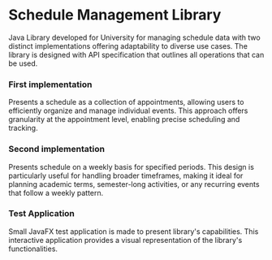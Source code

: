 # Schedule Management Library
Java Library developed for University for managing schedule data with two distinct implementations offering adaptability to diverse use cases. The library is designed with API specification that outlines all operations that can be used.

### **First implementation** 
Presents a schedule as a collection of appointments, allowing users to efficiently organize and manage individual events. This approach offers granularity at the appointment level, enabling precise scheduling and tracking.

### **Second implementation** 
Presents schedule on a weekly basis for specified periods. This design is particularly useful for handling broader timeframes, making it ideal for planning academic terms, semester-long activities, or any recurring events that follow a weekly pattern.

### **Test Application**
Small JavaFX test application is made to present library's capabilities. This interactive application provides a visual representation of the library's functionalities.
